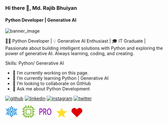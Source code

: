 ### Hi there 👋, Md. Rajib Bhuiyan
#### Python Developer | Generative AI 
![banner_image](https://github.com/user-attachments/assets/d5484970-77e5-4c91-9e56-54309a13ffa0)


👨‍💻 Python Developer | 💡 Generative AI Enthusiast | 🎓 IT Graduate |
Passionate about building intelligent solutions with Python and exploring the power of generative AI. Always learning, coding, and creating.

Skills: Python/ Generative AI

- 🔭 I’m currently working on this page. 
- 🌱 I’m currently learning Python | Generative AI 
- 👯 I’m looking to collaborate on GitHub 
- 💬 Ask me about Python Development 


[<img src='https://cdn.jsdelivr.net/npm/simple-icons@3.0.1/icons/github.svg' alt='github' height='40'>](https://github.com/https://github.com/bhuiyan369)  [<img src='https://cdn.jsdelivr.net/npm/simple-icons@3.0.1/icons/linkedin.svg' alt='linkedin' height='40'>](https://www.linkedin.com/in/in/bhuiyan-948/)  [<img src='https://cdn.jsdelivr.net/npm/simple-icons@3.0.1/icons/instagram.svg' alt='instagram' height='40'>](https://www.instagram.com/https://www.instagram.com/raj_bhuiyan333/)  [<img src='https://cdn.jsdelivr.net/npm/simple-icons@3.0.1/icons/twitter.svg' alt='twitter' height='40'>](https://twitter.com/@BhuiyanRajib333)  

<a href='https://archiveprogram.github.com/'><img src='https://raw.githubusercontent.com/acervenky/animated-github-badges/master/assets/acbadge.gif' width='40' height='40'></a> <a href='https://docs.github.com/en/developers'><img src='https://raw.githubusercontent.com/acervenky/animated-github-badges/master/assets/devbadge.gif' width='40' height='40'></a> <a href='https://github.com/pricing'><img src='https://raw.githubusercontent.com/acervenky/animated-github-badges/master/assets/pro.gif' width='40' height='40'></a> <a href='https://stars.github.com/'><img src='https://raw.githubusercontent.com/acervenky/animated-github-badges/master/assets/starbadge.gif' width='35' height='35'></a> <a href='https://docs.github.com/en/github/supporting-the-open-source-community-with-github-sponsors'><img src='https://raw.githubusercontent.com/acervenky/animated-github-badges/master/assets/sponsorbadge.gif' width='35' height='35'></a> 

